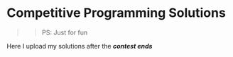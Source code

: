 # Competitive Programming Solutions

>> PS: Just for fun

Here I upload my solutions after the ***contest ends***
